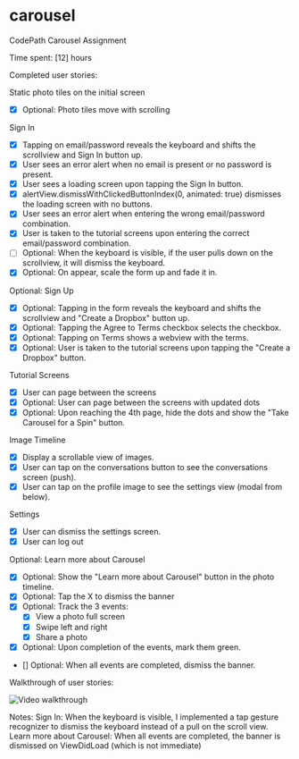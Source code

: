 # carousel
CodePath Carousel Assignment

Time spent: [12] hours

Completed user stories:

Static photo tiles on the initial screen
 * [x] Optional: Photo tiles move with scrolling

Sign In
 * [x] Tapping on email/password reveals the keyboard and shifts the scrollview and Sign In button up.
 * [x] User sees an error alert when no email is present or no password is present.
 * [x] User sees a loading screen upon tapping the Sign In button.
 * [x] alertView.dismissWithClickedButtonIndex(0, animated: true) dismisses the loading screen with no buttons.
 * [x] User sees an error alert when entering the wrong email/password combination.
 * [x] User is taken to the tutorial screens upon entering the correct email/password combination.
 * [ ] Optional: When the keyboard is visible, if the user pulls down on the scrollview, it will dismiss the keyboard.
 * [x] Optional: On appear, scale the form up and fade it in.

Optional: Sign Up
 * [x] Optional: Tapping in the form reveals the keyboard and shifts the scrollview and "Create a Dropbox" button up.
 * [x] Optional: Tapping the Agree to Terms checkbox selects the checkbox.
 * [x] Optional: Tapping on Terms shows a webview with the terms.
 * [x] Optional: User is taken to the tutorial screens upon tapping the "Create a Dropbox" button.

Tutorial Screens
 * [x] User can page between the screens
 * [x] Optional: User can page between the screens with updated dots
 * [x] Optional: Upon reaching the 4th page, hide the dots and show the "Take Carousel for a Spin" button.

Image Timeline
 * [x] Display a scrollable view of images.
 * [x] User can tap on the conversations button to see the conversations screen (push).
 * [x] User can tap on the profile image to see the settings view (modal from below).

Settings
 * [x] User can dismiss the settings screen.
 * [x] User can log out

Optional: Learn more about Carousel
 * [x] Optional: Show the "Learn more about Carousel" button in the photo timeline.
 * [x] Optional: Tap the X to dismiss the banner
 * [x] Optional: Track the 3 events:
     * [x] View a photo full screen
     * [x] Swipe left and right
     * [x] Share a photo
 * [x] Optional: Upon completion of the events, mark them green.
 * [] Optional: When all events are completed, dismiss the banner.
 
Walkthrough of user stories:

![Video walkthrough](https://s3.amazonaws.com/jules-codepath/jules_carousel.gif)

Notes:
Sign In: When the keyboard is visible, I implemented a tap gesture recognizer to dismiss the keyboard instead of a pull on the scroll view.
Learn more about Carousel: When all events are completed, the banner is dismissed on ViewDidLoad (which is not immediate)
